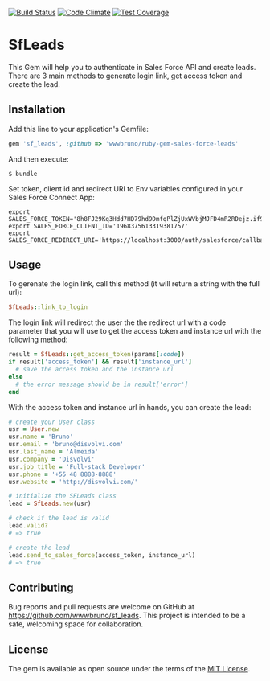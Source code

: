 [![Build Status](https://travis-ci.org/wwwbruno/ruby-gem-sales-force-leads.svg?branch=master)](https://travis-ci.org/wwwbruno/ruby-gem-sales-force-leads) [![Code Climate](https://codeclimate.com/github/wwwbruno/ruby-gem-sales-force-leads/badges/gpa.svg)](https://codeclimate.com/github/wwwbruno/ruby-gem-sales-force-leads) [![Test Coverage](https://codeclimate.com/github/wwwbruno/ruby-gem-sales-force-leads/badges/coverage.svg)](https://codeclimate.com/github/wwwbruno/ruby-gem-sales-force-leads/coverage)

# SfLeads

This Gem will help you to authenticate in Sales Force API and create leads. There are 3 main methods to generate login link, get access token and create the lead.

## Installation

Add this line to your application's Gemfile:

```ruby
gem 'sf_leads', :github => 'wwwbruno/ruby-gem-sales-force-leads'
```

And then execute:

    $ bundle

Set token, client id and redirect URI to Env variables configured in your Sales Force Connect App:

```shell
export SALES_FORCE_TOKEN='8h8FJ29Kq3Hdd7HD79hd9DmfqPlZjUxWVbjMJFD4mR2RDejz.if9D8HD9nt920tmOB2.LQ2qrV2qrellkdif.9HJ'
export SALES_FORCE_CLIENT_ID='1968375613319381757'
export SALES_FORCE_REDIRECT_URI='https://localhost:3000/auth/salesforce/callback'
```

## Usage

To gerenate the login link, call this method (it will return a string with the full url):

```ruby
SfLeads::link_to_login
```

The login link will redirect the user the the redirect url with a code parameter that you will use to get the access token and instance url with the following method:

```ruby
result = SfLeads::get_access_token(params[:code])
if result['access_token'] && result['instance_url']
  # save the access token and the instance url
else
  # the error message should be in result['error']
end
```

With the access token and instance url in hands, you can create the lead:

```ruby
# create your User class
usr = User.new
usr.name = 'Bruno'
usr.email = 'bruno@disvolvi.com'
usr.last_name = 'Almeida'
usr.company = 'Disvolvi'
usr.job_title = 'Full-stack Developer'
usr.phone = '+55 48 8888-8888'
usr.website = 'http://disvolvi.com/'

# initialize the SFLeads class
lead = SfLeads.new(usr)

# check if the lead is valid
lead.valid?
# => true

# create the lead
lead.send_to_sales_force(access_token, instance_url)
# => true
```

## Contributing

Bug reports and pull requests are welcome on GitHub at https://github.com/wwwbruno/sf_leads. This project is intended to be a safe, welcoming space for collaboration.


## License

The gem is available as open source under the terms of the [MIT License](http://opensource.org/licenses/MIT).
